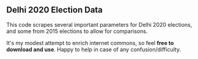 ## Delhi 2020 Election Data

This code scrapes several important parameters for Delhi 2020 elections, and some from 2015 elections to allow for comparisons.

It's my modest attempt to enrich internet commons, so feel **free to download and use**. Happy to help in case of any confusion/difficulty.
